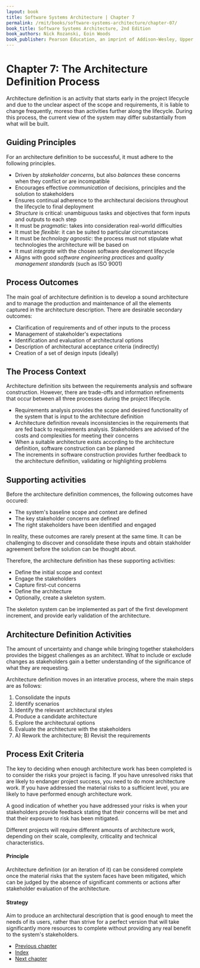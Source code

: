 ```yaml
---
layout: book
title: Software Systems Architecture | Chapter 7
permalink: /rmit/books/software-systems-architecture/chapter-07/
book_title: Software Systems Architecture, 2nd Edition
book_authors: Nick Rozanski, Eoin Woods
book_publisher: Pearson Education, an imprint of Addison-Wesley, Upper Saddle River, New Jersey, 2012
---
```


# Chapter 7: The Architecture Definition Process

Architecture definition is an activity that starts early in the project lifecycle and due to the unclear aspect of the scope and requirements, it is liable to change frequently, moreso than activities further along the lifecycle. During this process, the current view of the system may differ substantially from what will be built.

## Guiding Principles

For an architecture definition to be successful, it must adhere to the following principles.

* Driven by _stakeholder concerns_, but also _balances_ these concerns when they conflict or are incompatible
* Encourages effective _communication_ of decisions, principles and the solution to stakeholders
* Ensures continual adherence to the architectural decisions throughout the lifecycle to final deployment
* _Structure_ is critical: unambiguous tasks and objectives that form inputs and outputs to each step
* It must be _pragmatic_: takes into consideration real-world difficulties
* It must be _flexible_: it can be suited to particular circumstances
* It must be _technology agnostic_: the process must not stipulate what technologies the architecture will be based on
* It must _integrate_ with the chosen software development lifecycle
* Aligns with good _software engineering practices_ and _quality management standards_ (such as ISO 9001)

## Process Outcomes

The main goal of architecture definition is to develop a sound architecture and to manage the production and maintenance of all the elements captured in the architecture description. There are desirable secondary outcomes:

* Clarification of requirements and of other inputs to the process
* Management of stakeholder's expectations
* Identification and evaluation of architectural options
* Description of architectural acceptance criteria (indirectly)
* Creation of a set of design inputs (ideally)

## The Process Context

Architecture definition sits between the requirements analysis and software construction. However, there are trade-offs and information refinements that occur between all three processes during the project lifecycle.

* Requirements analysis provides the scope and desired functionality of the system that is input to the architecture definition
* Architecture definition reveals inconsistencies in the requirements that are fed back to requirements analysis. Stakeholders are advised of the costs and complexities for meeting their concerns
* When a suitable architecture exists according to the architecture definition, software construction can be planned
* The increments in software construction provides further feedback to the architecture definition, validating or highlighting problems

## Supporting activities

Before the architecture definition commences, the following outcomes have occured:

* The system's baseline scope and context are defined
* The key stakeholder concerns are defined
* The right stakeholders have been identified and engaged

In reality, these outcomes are rarely present at the same time. It can be challenging to discover and consolidate these inputs and obtain stakholder agreement before the solution can be thought about.

Therefore, the architecture definition has these supporting activities:

* Define the initial scope and context
* Engage the stakeholders
* Capture first-cut concerns
* Define the architecture
* Optionally, create a skeleton system.

The skeleton system can be implemented as part of the first development increment, and provide early validation of the architecture.

## Architecture Definition Activities

The amount of uncertainty and change while bringing together stakeholders provides the biggest challenges as an architect. What to include or exclude changes as stakeholders gain a better understanding of the significance of what they are requesting.

Architecture definition moves in an interative process, where the main steps are as follows:

1. Consolidate the inputs
2. Identify scenarios
3. Identify the relevant architectural styles
4. Produce a candidate architecture
5. Explore the architectural options
6. Evaluate the architecture with the stakeholders
7. A) Rework the architecture; B) Revisit the requirements

## Process Exit Criteria

The key to deciding when enough architecture work has been completed is to consider the risks your project is facing. If you have unresolved risks that are likely to endanger project success, you need to do more architecture work. If you have addressed the material risks to a sufficient level, you are likely to have performed enough architecture work.

A good indication of whether you have addressed your risks is when your stakeholders provide feedback stating that their concerns will be met and that their exposure to risk has been mitigated.

Different projects will require different amounts of architecture work, depending on their scale, complexity, criticality and technical characteristics.

<div class="principle">
	<h4>Principle</h4>
	<p>Architecture definition (or an iteration of it) can be considered complete once the material risks that the system faces have been mitigated, which can be judged by the absence of significant comments or actions after stakeholder evaluation of the architecture.</p>
</div>

<div class="strategy">
	<h4>Strategy</h4>
	<p>Aim to produce an architectural description that is good enough to meet the needs of its users, rather than strive for a perfect version that will take significantly more resources to complete without providing any real benefit to the system's stakeholders.</p>
</div>

<nav class="nav-chapters">
	<ul>
		<li class="prev-chapter"><a href="../chapter-05/">Previous chapter</a></li>
		<li class="index"><a href="../index.html">Index</a></li>
		<li class="next-chapter"><a href="../chapter-08/">Next chapter</a></li>
	</ul>
</nav>